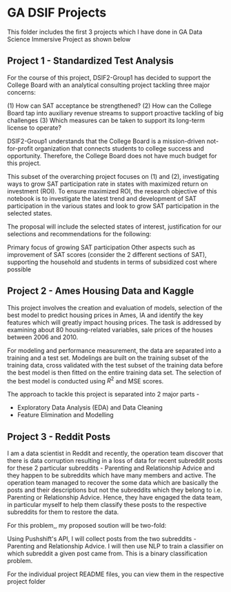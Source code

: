# GA DSIF Projects
This folder includes the first 3 projects which I have done in GA Data Science Immersive Project as shown below

## Project 1 - Standardized Test Analysis

For the course of this project, DSIF2-Group1 has decided to support the College Board with an analytical consulting project tackling three major concerns:

(1) How can SAT acceptance be strengthened?
(2) How can the College Board tap into auxiliary revenue streams to support proactive tackling of big challenges
(3) Which measures can be taken to support its long-term license to operate?

DSIF2-Group1 understands that the College Board is a mission-driven not-for-profit organization that connects students to college success and opportunity. Therefore, the College Board does not have much budget for this project.

This subset of the overarching project focuses on (1) and (2), investigating ways to grow SAT participation rate in states with maximized return on investment (ROI). To ensure maximized ROI, the research objective of this notebook is to investigate the latest trend and development of SAT participation in the various states and look to grow SAT participation in the selected states.

The proposal will include the selected states of interest, justification for our selections and recommendations for the following:

Primary focus of growing SAT participation
Other aspects such as improvement of SAT scores (consider the 2 different sections of SAT), supporting the household and students in terms of subsidized cost where possible

## Project 2 - Ames Housing Data and Kaggle 

This project involves the creation and evaluation of models, selection of the best model to predict housing prices in Ames, IA and identify the key features which will greatly impact housing prices. The task is addressed by examining about 80 housing-related variables, sale prices of the houses between 2006 and 2010.

For modeling and performance measurement, the data are separated into a training and a test set. Modelings are built on the training subset of the training data, cross validated with the test subset of the training data before the best model is then fitted on the entire training data set. The selection of the best model is conducted using $R^2$ and MSE scores.

The approach to tackle this project is separated into 2 major parts -

- Exploratory Data Analysis (EDA) and Data Cleaning
- Feature Elimination and Modelling

## Project 3 - Reddit Posts

I am a data scientist in Reddit and recently, the operation team discover that there is data corruption resulting in a loss of data for recent subreddit posts for these 2 particular subreddits - Parenting and Relationship Advice and they happen to be subreddits which have many members and active. The operation team managed to recover the some data which are basically the posts and their descriptions but not the subreddits which they belong to i.e. Parenting or Relationship Advice. Hence, they have engaged the data team, in particular myself to help them classify these posts to the respective subreddits for them to restore the data.

For this problem,, my proposed soution will be two-fold:

Using Pushshift's API, I will collect posts from the two subreddits - Parenting and Relationship Advice.
I will then use NLP to train a classifier on which subreddit a given post came from. This is a binary classification problem.

For the individual project README files, you can view them in the respective project folder
